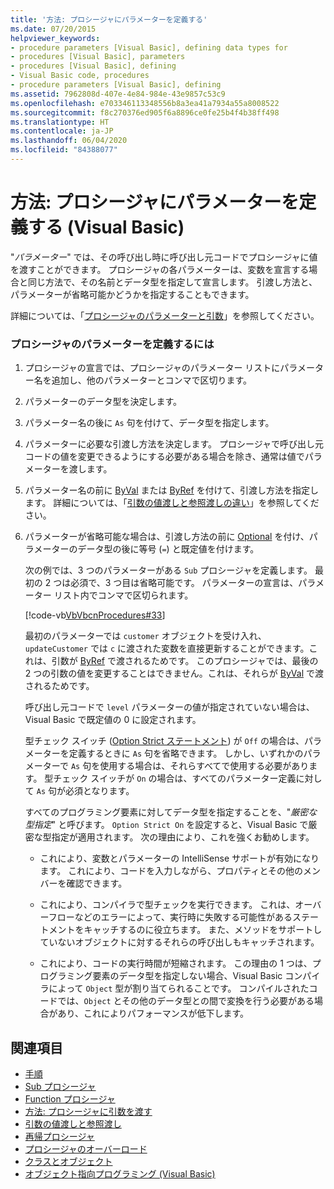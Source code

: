 ```yaml
---
title: '方法: プロシージャにパラメーターを定義する'
ms.date: 07/20/2015
helpviewer_keywords:
- procedure parameters [Visual Basic], defining data types for
- procedures [Visual Basic], parameters
- procedures [Visual Basic], defining
- Visual Basic code, procedures
- procedure parameters [Visual Basic], defining
ms.assetid: 7962808d-407e-4e84-984e-43e9857c53c9
ms.openlocfilehash: e703346113348556b8a3ea41a7934a55a8008522
ms.sourcegitcommit: f8c270376ed905f6a8896ce0fe25b4f4b38ff498
ms.translationtype: HT
ms.contentlocale: ja-JP
ms.lasthandoff: 06/04/2020
ms.locfileid: "84388077"
---
```

# <a name="how-to-define-a-parameter-for-a-procedure-visual-basic"></a>方法: プロシージャにパラメーターを定義する (Visual Basic)
"*パラメーター*" では、その呼び出し時に呼び出し元コードでプロシージャに値を渡すことができます。 プロシージャの各パラメーターは、変数を宣言する場合と同じ方法で、その名前とデータ型を指定して宣言します。 引渡し方法と、パラメーターが省略可能かどうかを指定することもできます。  
  
 詳細については、「[プロシージャのパラメーターと引数](./procedure-parameters-and-arguments.md)」を参照してください。  
  
### <a name="to-define-a-procedure-parameter"></a>プロシージャのパラメーターを定義するには  
  
1. プロシージャの宣言では、プロシージャのパラメーター リストにパラメーター名を追加し、他のパラメーターとコンマで区切ります。  
  
2. パラメーターのデータ型を決定します。  
  
3. パラメーター名の後に `As` 句を付けて、データ型を指定します。  
  
4. パラメーターに必要な引渡し方法を決定します。 プロシージャで呼び出し元コードの値を変更できるようにする必要がある場合を除き、通常は値でパラメーターを渡します。  
  
5. パラメーター名の前に [ByVal](../../../language-reference/modifiers/byval.md) または [ByRef](../../../language-reference/modifiers/byref.md) を付けて、引渡し方法を指定します。 詳細については、「[引数の値渡しと参照渡しの違い](./differences-between-passing-an-argument-by-value-and-by-reference.md)」を参照してください。  
  
6. パラメーターが省略可能な場合は、引渡し方法の前に [Optional](../../../language-reference/modifiers/optional.md) を付け、パラメーターのデータ型の後に等号 (`=`) と既定値を付けます。  
  
     次の例では、3 つのパラメーターがある `Sub` プロシージャを定義します。 最初の 2 つは必須で、3 つ目は省略可能です。 パラメーターの宣言は、パラメーター リスト内でコンマで区切られます。  
  
     [!code-vb[VbVbcnProcedures#33](~/samples/snippets/visualbasic/VS_Snippets_VBCSharp/VbVbcnProcedures/VB/Class1.vb#33)]  
  
     最初のパラメーターでは `customer` オブジェクトを受け入れ、`updateCustomer` では `c` に渡された変数を直接更新することができます。これは、引数が [ByRef](../../../language-reference/modifiers/byref.md) で渡されるためです。 このプロシージャでは、最後の 2 つの引数の値を変更することはできません。これは、それらが [ByVal](../../../language-reference/modifiers/byval.md) で渡されるためです。  
  
     呼び出し元コードで `level` パラメーターの値が指定されていない場合は、Visual Basic で既定値の 0 に設定されます。  
  
     型チェック スイッチ ([Option Strict ステートメント](../../../language-reference/statements/option-strict-statement.md)) が `Off` の場合は、パラメーターを定義するときに `As` 句を省略できます。 しかし、いずれかのパラメーターで `As` 句を使用する場合は、それらすべてで使用する必要があります。 型チェック スイッチが `On` の場合は、すべてのパラメーター定義に対して `As` 句が必須となります。  
  
     すべてのプログラミング要素に対してデータ型を指定することを、"*厳密な型指定*" と呼びます。 `Option Strict On` を設定すると、Visual Basic で厳密な型指定が適用されます。 次の理由により、これを強くお勧めします。  
  
    - これにより、変数とパラメーターの IntelliSense サポートが有効になります。 これにより、コードを入力しながら、プロパティとその他のメンバーを確認できます。  
  
    - これにより、コンパイラで型チェックを実行できます。 これは、オーバーフローなどのエラーによって、実行時に失敗する可能性があるステートメントをキャッチするのに役立ちます。 また、メソッドをサポートしていないオブジェクトに対するそれらの呼び出しもキャッチされます。  
  
    - これにより、コードの実行時間が短縮されます。 この理由の 1 つは、プログラミング要素のデータ型を指定しない場合、Visual Basic コンパイラによって `Object` 型が割り当てられることです。 コンパイルされたコードでは、`Object` とその他のデータ型との間で変換を行う必要がある場合があり、これによりパフォーマンスが低下します。  
  
## <a name="see-also"></a>関連項目

- [手順](./index.md)
- [Sub プロシージャ](./sub-procedures.md)
- [Function プロシージャ](./function-procedures.md)
- [方法: プロシージャに引数を渡す](./how-to-pass-arguments-to-a-procedure.md)
- [引数の値渡しと参照渡し](./passing-arguments-by-value-and-by-reference.md)
- [再帰プロシージャ](./recursive-procedures.md)
- [プロシージャのオーバーロード](./procedure-overloading.md)
- [クラスとオブジェクト](../objects-and-classes/index.md)
- [オブジェクト指向プログラミング (Visual Basic)](../../concepts/object-oriented-programming.md)
